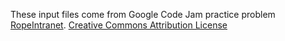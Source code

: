 These input files come from Google Code Jam practice problem [RopeIntranet](https://code.google.com/codejam/contest/619102/dashboard). [Creative Commons Attribution License](http://creativecommons.org/licenses/by/3.0/)

